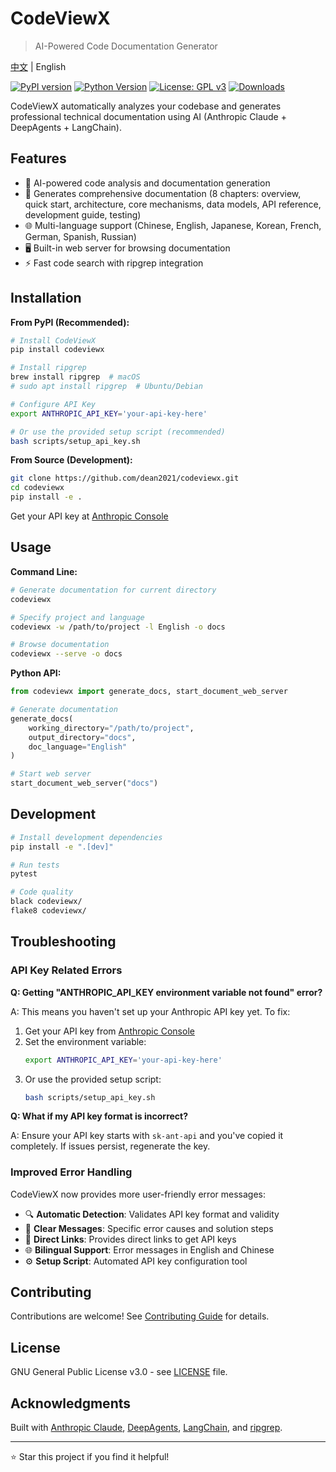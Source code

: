# CodeViewX

> AI-Powered Code Documentation Generator

[中文](README.zh.md) | English

[![PyPI version](https://img.shields.io/pypi/v/codeviewx.svg)](https://pypi.org/project/codeviewx/)
[![Python Version](https://img.shields.io/pypi/pyversions/codeviewx.svg)](https://pypi.org/project/codeviewx/)
[![License: GPL v3](https://img.shields.io/badge/License-GPLv3-blue.svg)](https://www.gnu.org/licenses/gpl-3.0)
[![Downloads](https://img.shields.io/pypi/dm/codeviewx.svg)](https://pypi.org/project/codeviewx/)

CodeViewX automatically analyzes your codebase and generates professional technical documentation using AI (Anthropic Claude + DeepAgents + LangChain).

## Features

- 🤖 AI-powered code analysis and documentation generation
- 📝 Generates comprehensive documentation (8 chapters: overview, quick start, architecture, core mechanisms, data models, API reference, development guide, testing)
- 🌐 Multi-language support (Chinese, English, Japanese, Korean, French, German, Spanish, Russian)
- 🖥️ Built-in web server for browsing documentation
- ⚡ Fast code search with ripgrep integration

## Installation

**From PyPI (Recommended):**
```bash
# Install CodeViewX
pip install codeviewx

# Install ripgrep
brew install ripgrep  # macOS
# sudo apt install ripgrep  # Ubuntu/Debian

# Configure API Key
export ANTHROPIC_API_KEY='your-api-key-here'

# Or use the provided setup script (recommended)
bash scripts/setup_api_key.sh
```

**From Source (Development):**
```bash
git clone https://github.com/dean2021/codeviewx.git
cd codeviewx
pip install -e .
```

Get your API key at [Anthropic Console](https://console.anthropic.com/)

## Usage

**Command Line:**
```bash
# Generate documentation for current directory
codeviewx

# Specify project and language
codeviewx -w /path/to/project -l English -o docs

# Browse documentation
codeviewx --serve -o docs
```

**Python API:**
```python
from codeviewx import generate_docs, start_document_web_server

# Generate documentation
generate_docs(
    working_directory="/path/to/project",
    output_directory="docs",
    doc_language="English"
)

# Start web server
start_document_web_server("docs")
```

## Development

```bash
# Install development dependencies
pip install -e ".[dev]"

# Run tests
pytest

# Code quality
black codeviewx/
flake8 codeviewx/
```

## Troubleshooting

### API Key Related Errors

**Q: Getting "ANTHROPIC_API_KEY environment variable not found" error?**

A: This means you haven't set up your Anthropic API key yet. To fix:

1. Get your API key from [Anthropic Console](https://console.anthropic.com/)
2. Set the environment variable:
   ```bash
   export ANTHROPIC_API_KEY='your-api-key-here'
   ```
3. Or use the provided setup script:
   ```bash
   bash scripts/setup_api_key.sh
   ```

**Q: What if my API key format is incorrect?**

A: Ensure your API key starts with `sk-ant-api` and you've copied it completely. If issues persist, regenerate the key.

### Improved Error Handling

CodeViewX now provides more user-friendly error messages:

- 🔍 **Automatic Detection**: Validates API key format and validity
- 📝 **Clear Messages**: Specific error causes and solution steps
- 🔗 **Direct Links**: Provides direct links to get API keys
- 🌐 **Bilingual Support**: Error messages in English and Chinese
- ⚙️ **Setup Script**: Automated API key configuration tool

## Contributing

Contributions are welcome! See [Contributing Guide](CONTRIBUTING.md) for details.

## License

GNU General Public License v3.0 - see [LICENSE](LICENSE) file.

## Acknowledgments

Built with [Anthropic Claude](https://www.anthropic.com/), [DeepAgents](https://github.com/langchain-ai/deepagents), [LangChain](https://www.langchain.com/), and [ripgrep](https://github.com/BurntSushi/ripgrep).

---

⭐ Star this project if you find it helpful!
